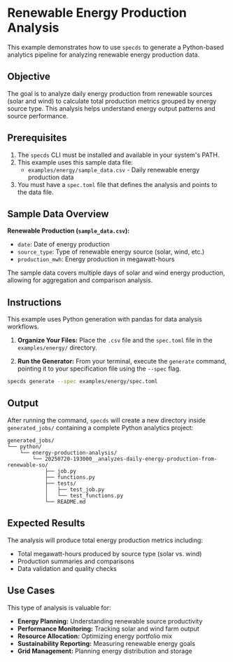 # Renewable Energy Production Analysis

This example demonstrates how to use `specds` to generate a Python-based analytics pipeline for analyzing renewable energy production data.

## Objective

The goal is to analyze daily energy production from renewable sources (solar and wind) to calculate total production metrics grouped by energy source type. This analysis helps understand energy output patterns and source performance.

## Prerequisites

1. The `specds` CLI must be installed and available in your system's PATH.
2. This example uses this sample data file:
   - `examples/energy/sample_data.csv` - Daily renewable energy production data
3. You must have a `spec.toml` file that defines the analysis and points to the data file.

## Sample Data Overview

**Renewable Production (`sample_data.csv`):**
- `date`: Date of energy production
- `source_type`: Type of renewable energy source (solar, wind, etc.)
- `production_mwh`: Energy production in megawatt-hours

The sample data covers multiple days of solar and wind energy production, allowing for aggregation and comparison analysis.

## Instructions

This example uses Python generation with pandas for data analysis workflows.

1. **Organize Your Files:** Place the `.csv` file and the `spec.toml` file in the `examples/energy/` directory.

2. **Run the Generator:** From your terminal, execute the `generate` command, pointing it to your specification file using the `--spec` flag.

```bash
specds generate --spec examples/energy/spec.toml
```

## Output

After running the command, `specds` will create a new directory inside `generated_jobs/` containing a complete Python analytics project:

```
generated_jobs/
└── python/
    └── energy-production-analysis/
        └── 20250720-193000__analyzes-daily-energy-production-from-renewable-so/
            ├── job.py
            ├── functions.py
            ├── tests/
            │   ├── test_job.py
            │   └── test_functions.py
            └── README.md
```

## Expected Results

The analysis will produce total energy production metrics including:
- Total megawatt-hours produced by source type (solar vs. wind)
- Production summaries and comparisons
- Data validation and quality checks

## Use Cases

This type of analysis is valuable for:
- **Energy Planning:** Understanding renewable source productivity
- **Performance Monitoring:** Tracking solar and wind farm output
- **Resource Allocation:** Optimizing energy portfolio mix
- **Sustainability Reporting:** Measuring renewable energy goals
- **Grid Management:** Planning energy distribution and storage
